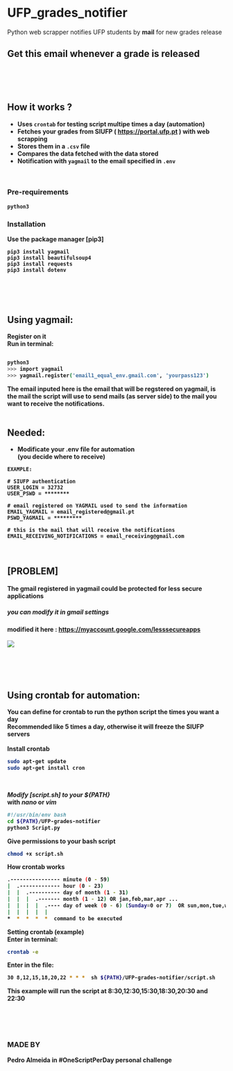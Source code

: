 # UFP_grades_notifier


Python web scrapper notifies UFP students by **mail** for new grades release 

## Get this email whenever a grade is released



<br><br><br><b>
## How it works ?
- Uses ``crontab`` for testing script multipe times a day (automation)
- Fetches your grades from SIUFP  ( https://portal.ufp.pt )  with web scrapping
- Stores them in a ``.csv`` file
- Compares the data fetched with the data stored 
- Notification with ``yagmail`` to the email specified in ``.env``

<br>

### Pre-requirements
``python3``


### Installation

Use the package manager [pip3]
```shell
pip3 install yagmail
pip3 install beautifulsoup4 
pip3 install requests
pip3 install dotenv
```
<br><br><br>


## Using yagmail:
Register on it
<br>
**Run in terminal:**
```bash

python3
>>> import yagmail
>>> yagmail.register('email1_equal_env.gmail.com', 'yourpass123')
```
The email inputed here is the email that will be regstered on yagmail,
is the mail the script will use to send mails (as server side) to the mail 
you want to receive the notifications. 
<br><br>
## Needed:
- Modificate your **.env** file for automation<br>
 (you decide where to receive)
 ```.env
EXAMPLE:

# SIUFP authentication
USER_LOGIN = 32732
USER_PSWD = ********

# email registered on YAGMAIL used to send the information
EMAIL_YAGMAIL = email_registered@gmail.pt
PSWD_YAGMAIL = *********

# this is the mail that will receive the notifications
EMAIL_RECEIVING_NOTIFICATIONS = email_receiving@gmail.com
```

<br>

## [PROBLEM]
#### The gmail registered in yagmail could be protected for less secure applications<br>
##### you can modify it in gmail settings
modified it here :  https://myaccount.google.com/lesssecureapps
<br><br>
![](https://github.com/PedroAlmeidacode/UFP-grades-notifier/blob/master/Captura%20de%20ecr%C3%A3%20de%202020-04-29%2022-03-45.png)
<br><br>
<br><br><br>

## Using crontab for automation:
You can define for crontab to run the python script the times you want a day<br>
Recommended like 5 times a day, otherwise it will freeze the SIUFP servers
<br><br>
**Install crontab**
```bash
sudo apt-get update
sudo apt-get install cron
```
<br>

***Modify [script.sh] to your  ${PATH}***<br>
with _nano_ or _vim_<br>
```bash
#!/usr/bin/env bash
cd ${PATH}/UFP-grades-notifier
python3 Script.py
```

**Give permissions to your bash script**
```bash
chmod +x script.sh
```

**How crontab works**

```bash
.---------------- minute (0 - 59) 
|  .------------- hour (0 - 23)
|  |  .---------- day of month (1 - 31)
|  |  |  .------- month (1 - 12) OR jan,feb,mar,apr ... 
|  |  |  |  .---- day of week (0 - 6) (Sunday=0 or 7)  OR sun,mon,tue,wed,thu,fri,sat 
|  |  |  |  |
*  *  *  *  *  command to be executed
```

**Setting crontab (example)**<br>
Enter in terminal:<br>
```bash
crontab -e
```
Enter in the file:<br>
```bash
30 8,12,15,18,20,22 * * *  sh ${PATH}/UFP-grades-notifier/script.sh
```
**This example will run the script at 8:30,12:30,15:30,18:30,20:30 and 22:30**



<br><br><br><b>
### MADE BY 
Pedro Almeida
in #OneScriptPerDay personal challenge 


